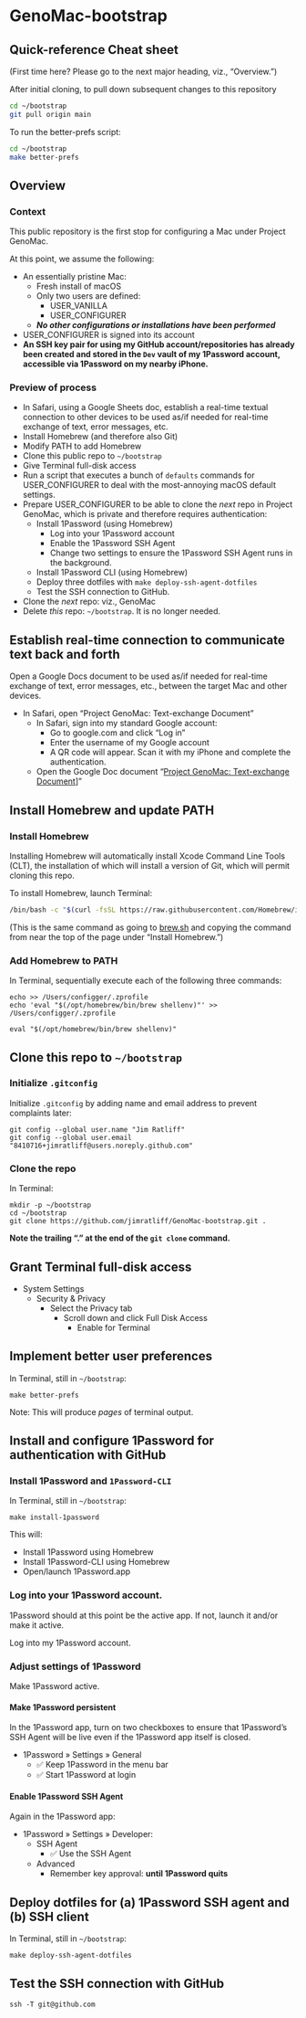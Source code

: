 # GenoMac-bootstrap

## Quick-reference Cheat sheet
(First time here? Please go to the next major heading, viz., “Overview.”)

After initial cloning, to pull down subsequent changes to this repository
```bash
cd ~/bootstrap
git pull origin main
```

To run the better-prefs script:
```bash
cd ~/bootstrap
make better-prefs
```

## Overview
### Context
This public repository is the first stop for configuring a Mac under Project GenoMac.

At this point, we assume the following:
- An essentially pristine Mac:
  - Fresh install of macOS
  - Only two users are defined:
    - USER_VANILLA
    - USER_CONFIGURER
  - ***No other configurations or installations have been performed***
- USER_CONFIGURER is signed into its account
- **An SSH key pair for using my GitHub account/repositories has already been created and stored in the `Dev` vault of my 1Password account, accessible via 1Password on my nearby iPhone.**

### Preview of process
- In Safari, using a Google Sheets doc, establish a real-time textual connection to other devices to be used as/if needed for real-time exchange of text, error messages, etc.
- Install Homebrew (and therefore also Git)
- Modify PATH to add Homebrew
- Clone this public repo to `~/bootstrap`
- Give Terminal full-disk access
- Run a script that executes a bunch of `defaults` commands for USER_CONFIGURER to deal with the most-annoying macOS default settings.
- Prepare USER_CONFIGURER to be able to clone the *next* repo in Project GenoMac, which is private and therefore requires authentication:
  - Install 1Password (using Homebrew)
    - Log into your 1Password account
    - Enable the 1Password SSH Agent
    - Change two settings to ensure the 1Password SSH Agent runs in the background.
  - Install 1Password CLI (using Homebrew)
  - Deploy three dotfiles with `make deploy-ssh-agent-dotfiles`
  - Test the SSH connection to GitHub.
- Clone the *next* repo: viz., GenoMac
- Delete *this* repo: `~/bootstrap`. It is no longer needed.

## Establish real-time connection to communicate text back and forth
Open a Google Docs document to be used as/if needed for real-time exchange of text, error messages, etc., between the target Mac and other devices.
- In Safari, open “Project GenoMac: Text-exchange Document” 
  - In Safari, sign into my standard Google account:
    - Go to google.com and click “Log in”
    - Enter the username of my Google account
    - A QR code will appear. Scan it with my iPhone and complete the authentication.
  - Open the Google Doc document “[Project GenoMac: Text-exchange Document](https://docs.google.com/document/d/1RCbwjLHPidxRJJcvzILKGwtSkKpDrm8dT1fgJxlUdZ4/edit?usp=sharing)]”
 

## Install Homebrew and update PATH
### Install Homebrew
Installing Homebrew will automatically install Xcode Command Line Tools (CLT), the 
installation of which will install a version of Git, which will permit cloning this repo.

To install Homebrew, launch Terminal:
```bash
/bin/bash -c "$(curl -fsSL https://raw.githubusercontent.com/Homebrew/install/HEAD/install.sh)"
```
(This is the same command as going to [brew.sh](https://brew.sh/) and copying the command from near the top of the page under “Install Homebrew.”)
### Add Homebrew to PATH
In Terminal, sequentially execute each of the following three commands:
```shell
echo >> /Users/configger/.zprofile
echo 'eval "$(/opt/homebrew/bin/brew shellenv)"' >> /Users/configger/.zprofile

eval "$(/opt/homebrew/bin/brew shellenv)"
```
## Clone this repo to `~/bootstrap`
### Initialize `.gitconfig`
Initialize `.gitconfig` by adding name and email address to prevent complaints later:
```shell
git config --global user.name "Jim Ratliff"
git config --global user.email "8410716+jimratliff@users.noreply.github.com"
```
### Clone the repo
In Terminal:
```shell
mkdir -p ~/bootstrap
cd ~/bootstrap
git clone https://github.com/jimratliff/GenoMac-bootstrap.git .
```
**Note the trailing “.” at the end of the `git clone` command.**

## Grant Terminal full-disk access
- System Settings
  - Security & Privacy
    - Select the Privacy tab
      - Scroll down and click Full Disk Access
        - Enable for Terminal

## Implement better user preferences
In Terminal, still in `~/bootstrap`:
```shell
make better-prefs
```

Note: This will produce *pages* of terminal output.

## Install and configure 1Password for authentication with GitHub
### Install 1Password and `1Password-CLI`
In Terminal, still in `~/bootstrap`:
```shell
make install-1password
```
This will:
- Install 1Password using Homebrew
- Install 1Password-CLI using Homebrew
- Open/launch 1Password.app

### Log into your 1Password account.
1Password should at this point be the active app. If not, launch it and/or make it active.

Log into my 1Password account.

### Adjust settings of 1Password
Make 1Password active.

#### Make 1Password persistent
In the 1Password app, turn on two checkboxes to ensure that 1Password’s SSH Agent will be live even if the 1Password app itself is closed.
- 1Password » Settings » General
  - ✅ Keep 1Password in the menu bar
  - ✅ Start 1Password at login
 
#### Enable 1Password SSH Agent
Again in the 1Password app:
- 1Password » Settings » Developer:
  - SSH Agent
    - ✅ Use the SSH Agent
  - Advanced
    - Remember key approval: **until 1Password quits**
   
## Deploy dotfiles for (a) 1Password SSH agent and (b) SSH client
In Terminal, still in `~/bootstrap`:
```shell
make deploy-ssh-agent-dotfiles
```

## Test the SSH connection with GitHub
```shell
ssh -T git@github.com
```


